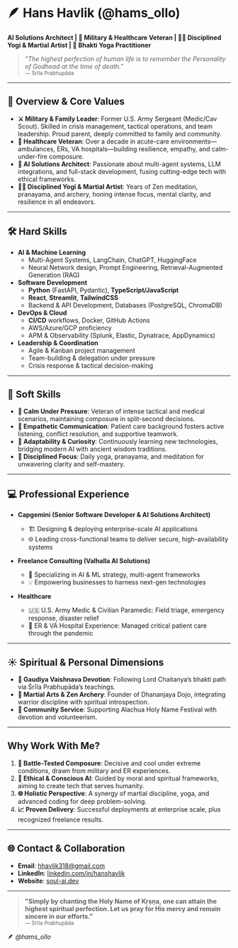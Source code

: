 # 🪶 **Hans Havlik (@hams_ollo)**  
**AI Solutions Architect | 🏹 Military & Healthcare Veteran | 🧘‍♂️ Disciplined Yogi & Martial Artist | 💛 Bhakti Yoga Practitioner**

> *"The highest perfection of human life is to remember the Personality of Godhead at the time of death."*  
> <small>— Śrīla Prabhupāda</small>

---

## **🦾 Overview & Core Values**

- **⚔️ Military & Family Leader**: Former U.S. Army Sergeant (Medic/Cav Scout). Skilled in crisis management, tactical operations, and team leadership. Proud parent, deeply committed to family and community.  
- **🏥 Healthcare Veteran**: Over a decade in acute-care environments—ambulances, ERs, VA hospitals—building resilience, empathy, and calm-under-fire composure.  
- **🤖 AI Solutions Architect**: Passionate about multi-agent systems, LLM integrations, and full-stack development, fusing cutting-edge tech with ethical frameworks.  
- **🧘‍♂️ Disciplined Yogi & Martial Artist**: Years of Zen meditation, pranayama, and archery, honing intense focus, mental clarity, and resilience in all endeavors.

---

## **🛠️ Hard Skills**

- **AI & Machine Learning**  
  - Multi-Agent Systems, LangChain, ChatGPT, HuggingFace  
  - Neural Network design, Prompt Engineering, Retrieval-Augmented Generation (RAG)  
- **Software Development**  
  - **Python** (FastAPI, Pydantic), **TypeScript/JavaScript**  
  - **React**, **Streamlit**, **TailwindCSS**  
  - Backend & API Development, Databases (PostgreSQL, ChromaDB)  
- **DevOps & Cloud**  
  - **CI/CD** workflows, Docker, GitHub Actions  
  - AWS/Azure/GCP proficiency  
  - APM & Observability (Splunk, Elastic, Dynatrace, AppDynamics)  
- **Leadership & Coordination**  
  - Agile & Kanban project management  
  - Team-building & delegation under pressure  
  - Crisis response & tactical decision-making  

---

## **💞 Soft Skills**

- **🧊 Calm Under Pressure**: Veteran of intense tactical and medical scenarios, maintaining composure in split-second decisions.  
- **💬 Empathetic Communication**: Patient care background fosters active listening, conflict resolution, and supportive teamwork.  
- **🔭 Adaptability & Curiosity**: Continuously learning new technologies, bridging modern AI with ancient wisdom traditions.  
- **🎯 Disciplined Focus**: Daily yoga, pranayama, and meditation for unwavering clarity and self-mastery.

---

## **💻 Professional Experience**

- **Capgemini (Senior Software Developer & AI Solutions Architect)**  
  - 🏗️ Designing & deploying enterprise-scale AI applications  
  - 🌐 Leading cross-functional teams to deliver secure, high-availability systems  

- **Freelance Consulting (Valhalla AI Solutions)**  
  - 🏰 Specializing in AI & ML strategy, multi-agent frameworks  
  - 💡 Empowering businesses to harness next-gen technologies  

- **Healthcare**  
  - 🇺🇸 U.S. Army Medic & Civilian Paramedic: Field triage, emergency response, disaster relief  
  - 🏥 ER & VA Hospital Experience: Managed critical patient care through the pandemic  

---

## **☀️ Spiritual & Personal Dimensions**

- **🌸 Gaudiya Vaishnava Devotion**: Following Lord Chaitanya’s bhakti path via Śrīla Prabhupāda’s teachings.  
- **🏹 Martial Arts & Zen Archery**: Founder of Dhananjaya Dojo, integrating warrior discipline with spiritual introspection.  
- **🎉 Community Service**: Supporting Alachua Holy Name Festival with devotion and volunteerism.  

---

## **Why Work With Me?**

1. **🦅 Battle-Tested Composure**: Decisive and cool under extreme conditions, drawn from military and ER experiences.  
2. **🤝 Ethical & Conscious AI**: Guided by moral and spiritual frameworks, aiming to create tech that serves humanity.  
3. **🌐 Holistic Perspective**: A synergy of martial discipline, yoga, and advanced coding for deep problem-solving.  
4. **📈 Proven Delivery**: Successful deployments at enterprise scale, plus recognized freelance results.

---

## **🌐 Contact & Collaboration**

- **Email**: [hhavlik318@gmail.com](mailto:hhavlik318@gmail.com)  
- **LinkedIn**: [linkedin.com/in/hanshavlik](https://linkedin.com/in/hanshavlik)  
- **Website**: [soul-ai.dev](https://soul-ai.dev)

---

> **"Simply by chanting the Holy Name of Kṛṣṇa, one can attain the highest spiritual perfection. Let us pray for His mercy and remain sincere in our efforts.”**  
> <small>— Śrīla Prabhupāda</small>

🪶 *@hams_ollo*  

